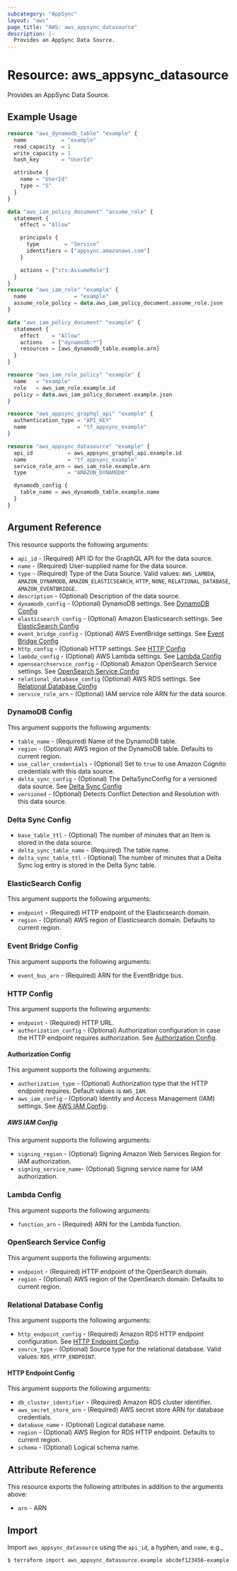 ```yaml
---
subcategory: "AppSync"
layout: "aws"
page_title: "AWS: aws_appsync_datasource"
description: |-
  Provides an AppSync Data Source.
---
```


# Resource: aws_appsync_datasource

Provides an AppSync Data Source.

## Example Usage

```terraform
resource "aws_dynamodb_table" "example" {
  name           = "example"
  read_capacity  = 1
  write_capacity = 1
  hash_key       = "UserId"

  attribute {
    name = "UserId"
    type = "S"
  }
}

data "aws_iam_policy_document" "assume_role" {
  statement {
    effect = "Allow"

    principals {
      type        = "Service"
      identifiers = ["appsync.amazonaws.com"]
    }

    actions = ["sts:AssumeRole"]
  }
}
resource "aws_iam_role" "example" {
  name               = "example"
  assume_role_policy = data.aws_iam_policy_document.assume_role.json
}

data "aws_iam_policy_document" "example" {
  statement {
    effect    = "Allow"
    actions   = ["dynamodb:*"]
    resources = [aws_dynamodb_table.example.arn]
  }
}

resource "aws_iam_role_policy" "example" {
  name   = "example"
  role   = aws_iam_role.example.id
  policy = data.aws_iam_policy_document.example.json
}

resource "aws_appsync_graphql_api" "example" {
  authentication_type = "API_KEY"
  name                = "tf_appsync_example"
}

resource "aws_appsync_datasource" "example" {
  api_id           = aws_appsync_graphql_api.example.id
  name             = "tf_appsync_example"
  service_role_arn = aws_iam_role.example.arn
  type             = "AMAZON_DYNAMODB"

  dynamodb_config {
    table_name = aws_dynamodb_table.example.name
  }
}
```

## Argument Reference

This resource supports the following arguments:

* `api_id` - (Required) API ID for the GraphQL API for the data source.
* `name` - (Required) User-supplied name for the data source.
* `type` - (Required) Type of the Data Source. Valid values: `AWS_LAMBDA`, `AMAZON_DYNAMODB`, `AMAZON_ELASTICSEARCH`, `HTTP`, `NONE`, `RELATIONAL_DATABASE`, `AMAZON_EVENTBRIDGE`.
* `description` - (Optional) Description of the data source.
* `dynamodb_config` - (Optional) DynamoDB settings. See [DynamoDB Config](#dynamodb-config)
* `elasticsearch_config` - (Optional) Amazon Elasticsearch settings. See [ElasticSearch Config](#elasticsearch-config)
* `event_bridge_config` - (Optional) AWS EventBridge settings. See [Event Bridge Config](#event-bridge-config)
* `http_config` - (Optional) HTTP settings. See [HTTP Config](#http-config)
* `lambda_config` - (Optional) AWS Lambda settings. See [Lambda Config](#lambda-config)
* `opensearchservice_config` - (Optional) Amazon OpenSearch Service settings. See [OpenSearch Service Config](#opensearch-service-config)
* `relational_database_config` (Optional) AWS RDS settings. See [Relational Database Config](#relational-database-config)
* `service_role_arn` - (Optional) IAM service role ARN for the data source.

### DynamoDB Config

This argument supports the following arguments:

* `table_name` - (Required) Name of the DynamoDB table.
* `region` - (Optional) AWS region of the DynamoDB table. Defaults to current region.
* `use_caller_credentials` - (Optional) Set to `true` to use Amazon Cognito credentials with this data source.
* `delta_sync_config` - (Optional) The DeltaSyncConfig for a versioned data source. See [Delta Sync Config](#delta-sync-config)
* `versioned` - (Optional) Detects Conflict Detection and Resolution with this data source.

### Delta Sync Config

* `base_table_ttl` - (Optional) The number of minutes that an Item is stored in the data source.
* `delta_sync_table_name` - (Required) The table name.
* `delta_sync_table_ttl` - (Optional) The number of minutes that a Delta Sync log entry is stored in the Delta Sync table.

### ElasticSearch Config

This argument supports the following arguments:

* `endpoint` - (Required) HTTP endpoint of the Elasticsearch domain.
* `region` - (Optional) AWS region of Elasticsearch domain. Defaults to current region.

### Event Bridge Config

This argument supports the following arguments:

* `event_bus_arn` - (Required) ARN for the EventBridge bus.

### HTTP Config

This argument supports the following arguments:

* `endpoint` - (Required) HTTP URL.
* `authorization_config` - (Optional) Authorization configuration in case the HTTP endpoint requires authorization. See [Authorization Config](#authorization-config).

#### Authorization Config

This argument supports the following arguments:

* `authorization_type` - (Optional) Authorization type that the HTTP endpoint requires. Default values is `AWS_IAM`.
* `aws_iam_config` - (Optional) Identity and Access Management (IAM) settings. See [AWS IAM Config](#aws-iam-config).

##### AWS IAM Config

This argument supports the following arguments:

* `signing_region` - (Optional) Signing Amazon Web Services Region for IAM authorization.
* `signing_service_name`- (Optional) Signing service name for IAM authorization.

### Lambda Config

This argument supports the following arguments:

* `function_arn` - (Required) ARN for the Lambda function.

### OpenSearch Service Config

This argument supports the following arguments:

* `endpoint` - (Required) HTTP endpoint of the OpenSearch domain.
* `region` - (Optional) AWS region of the OpenSearch domain. Defaults to current region.

### Relational Database Config

This argument supports the following arguments:

* `http_endpoint_config` - (Required) Amazon RDS HTTP endpoint configuration. See [HTTP Endpoint Config](#http-endpoint-config).
* `source_type` - (Optional) Source type for the relational database. Valid values: `RDS_HTTP_ENDPOINT`.

#### HTTP Endpoint Config

This argument supports the following arguments:

* `db_cluster_identifier` - (Required) Amazon RDS cluster identifier.
* `aws_secret_store_arn` - (Required) AWS secret store ARN for database credentials.
* `database_name` - (Optional) Logical database name.
* `region` - (Optional) AWS Region for RDS HTTP endpoint. Defaults to current region.
* `schema` - (Optional) Logical schema name.

## Attribute Reference

This resource exports the following attributes in addition to the arguments above:

* `arn` - ARN

## Import

Import `aws_appsync_datasource` using the `api_id`, a hyphen, and `name`, e.g.,

```
$ terraform import aws_appsync_datasource.example abcdef123456-example
```
